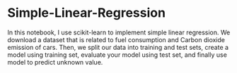 # Simple-Linear-Regression
In this notebook, I use scikit-learn to implement simple linear regression. We download a dataset that is related to fuel consumption and Carbon dioxide emission of cars. Then, we split our data into training and test sets, create a model using training set, evaluate your model using test set, and finally use model to predict unknown value.
